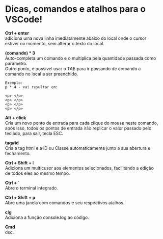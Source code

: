 # Dicas, comandos e atalhos para o VSCode! 

**Ctrl + enter**  
adiciona uma nova linha imediatamente abaixo do local onde o cursor estiver no momento, sem alterar o texto do local.  

**(comando) * 3**  
Auto-completa um comando e o multiplica pela quantidade passada como parâmetro.  
Outro ponto, é possivel usar o TAB para ir passando de comando a comando no local a ser preenchido.   
```
Exemplo:
p * 4 - vai resultar em:  

<p> </p>
<p> </p>
<p> </p>
<p> </p>
```

**Alt + click**  
Cria um novo ponto de entrada para cada clique do mouse neste comando, após isso, todos os pontos de entrada irão replicar o valor passado pelo teclado, para sair, tecla ESC.  

**tag#id**  
Cria a tag html e a ID ou Classe automaticamente junto a sua abertura e fechamento.  

**Ctrl + Shift + l**  
Adiciona um multicusor aos elementos selecionados, facilitando a edição de todos eles ao mesmo tempo.  

**Ctrl + `**  
Abre o terminal integrado.    

**Ctrl + Shift + p**  
Abre uma janela com comandos e seu respectivos atalhos.  

**clg**  
Adiciona a função console.log ao código.  

**Cmd**  
dsc.  


